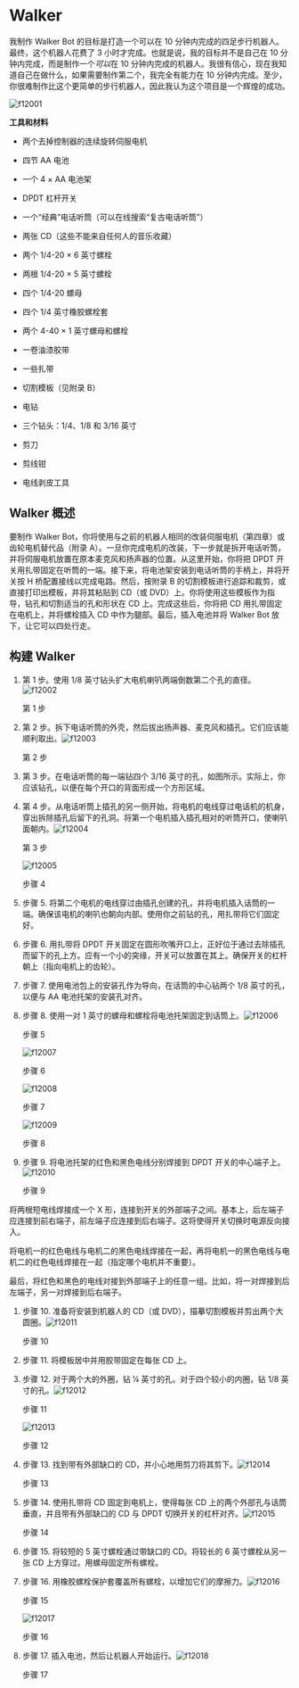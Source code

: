 # Walker

我制作 Walker Bot 的目标是打造一个可以在 10 分钟内完成的四足步行机器人。最终，这个机器人花费了 3 小时才完成。也就是说，我的目标并不是自己在 10 分钟内完成，而是制作一个*可以*在 10 分钟内完成的机器人。我很有信心，现在我知道自己在做什么，如果需要制作第二个，我完全有能力在 10 分钟内完成。至少，你很难制作比这个更简单的步行机器人，因此我认为这个项目是一个辉煌的成功。

![f12001](img/f12001.png)

**工具和材料**

+   两个去掉控制器的连续旋转伺服电机

+   四节 AA 电池

+   一个 4 × AA 电池架

+   DPDT 杠杆开关

+   一个“经典”电话听筒（可以在线搜索“复古电话听筒”）

+   两张 CD（这些不能来自任何人的音乐收藏）

+   两个 1/4-20 × 6 英寸螺栓

+   两根 1/4-20 × 5 英寸螺栓

+   四个 1/4-20 螺母

+   四个 1/4 英寸橡胶螺栓套

+   两个 4-40 × 1 英寸螺母和螺栓

+   一卷油漆胶带

+   一些扎带

+   切割模板（见附录 B）

+   电钻

+   三个钻头：1/4、1/8 和 3/16 英寸

+   剪刀

+   剪线钳

+   电线剥皮工具

## Walker 概述

要制作 Walker Bot，你将使用与之前的机器人相同的改装伺服电机（第四章）或齿轮电机替代品（附录 A）。一旦你完成电机的改装，下一步就是拆开电话听筒，并将伺服电机放置在原本麦克风和扬声器的位置。从这里开始，你将把 DPDT 开关用扎带固定在听筒的一端。接下来，将电池架安装到电话听筒的手柄上，并将开关按 H 桥配置接线以完成电路。然后，按附录 B 的切割模板进行追踪和裁剪，或直接打印出模板，并将其粘贴到 CD（或 DVD）上。你将使用这些模板作为指导，钻孔和切割适当的孔和形状在 CD 上。完成这些后，你将把 CD 用扎带固定在电机上，并将螺栓插入 CD 中作为腿部。最后，插入电池并将 Walker Bot 放下，让它可以四处行走。

## 构建 Walker

1.  第 1 步。使用 1/8 英寸钻头扩大电机喇叭两端倒数第二个孔的直径。![f12002](img/f12002.png)

    第 1 步

1.  第 2 步。拆下电话听筒的外壳，然后拔出扬声器、麦克风和插孔。它们应该能顺利取出。![f12003](img/f12003.png)

    第 2 步

1.  第 3 步。在电话听筒的每一端钻四个 3/16 英寸的孔，如图所示。实际上，你应该钻孔，以便在每个开口的背面形成一个方形区域。

1.  第 4 步。从电话听筒上插孔的另一侧开始，将电机的电线穿过电话机的机身，穿出拆除插孔后留下的孔洞。将第一个电机插入插孔相对的听筒开口，使喇叭面朝内。![f12004](img/f12004.png)

    第 3 步

    ![f12005](img/f12005.png)

    步骤 4

1.  步骤 5. 将第二个电机的电线穿过由插孔创建的孔，并将电机插入话筒的一端。确保该电机的喇叭也朝向内部。使用你之前钻的孔，用扎带将它们固定好。

1.  步骤 6. 用扎带将 DPDT 开关固定在圆形吹嘴开口上，正好位于通过去除插孔而留下的孔上方。应有一个小的突缘，开关可以放置在其上。确保开关的杠杆朝上（指向电机上的齿轮）。

1.  步骤 7. 使用电池包上的安装孔作为导向，在话筒的中心钻两个 1/8 英寸的孔，以便与 AA 电池托架的安装孔对齐。

1.  步骤 8. 使用一对 1 英寸的螺母和螺栓将电池托架固定到话筒上。![f12006](img/f12006.png)

    步骤 5

    ![f12007](img/f12007.png)

    步骤 6

    ![f12008](img/f12008.png)

    步骤 7

    ![f12009](img/f12009.png)

    步骤 8

1.  步骤 9. 将电池托架的红色和黑色电线分别焊接到 DPDT 开关的中心端子上。![f12010](img/f12010.png)

    步骤 9

将两根短电线焊接成一个 X 形，连接到开关的外部端子之间。基本上，后左端子应连接到前右端子，前左端子应连接到后右端子。这将使得开关切换时电源反向接入。

将电机一的红色电线与电机二的黑色电线焊接在一起，再将电机一的黑色电线与电机二的红色电线焊接在一起（指定哪个电机并不重要）。

最后，将红色和黑色的电线对接到外部端子上的任意一组。比如，将一对焊接到后左端子，另一对焊接到后右端子。

1.  步骤 10. 准备将安装到机器人的 CD（或 DVD），描摹切割模板并剪出两个大圆圈。![f12011](img/f12011.png)

    步骤 10

1.  步骤 11. 将模板居中并用胶带固定在每张 CD 上。

1.  步骤 12. 对于两个大的外圈，钻 ¼ 英寸的孔。对于四个较小的内圈，钻 1/8 英寸的孔。![f12012](img/f12012.png)

    步骤 11

    ![f12013](img/f12013.png)

    步骤 12

1.  步骤 13. 找到带有外部缺口的 CD，并小心地用剪刀将其剪下。![f12014](img/f12014.png)

    步骤 13

1.  步骤 14. 使用扎带将 CD 固定到电机上，使得每张 CD 上的两个外部孔与话筒垂直，并且带有外部缺口的 CD 与 DPDT 切换开关的杠杆对齐。![f12015](img/f12015.png)

    步骤 14

1.  步骤 15. 将较短的 5 英寸螺栓通过带缺口的 CD。将较长的 6 英寸螺栓从另一张 CD 上方穿过。用螺母固定所有螺栓。

1.  步骤 16. 用橡胶螺栓保护套覆盖所有螺栓，以增加它们的摩擦力。![f12016](img/f12016.png)

    步骤 15

    ![f12017](img/f12017.png)

    步骤 16

1.  步骤 17. 插入电池，然后让机器人开始运行。![f12018](img/f12018.png)

    步骤 17
